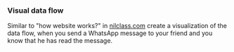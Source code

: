### Visual data flow

Similar to "how website works?" in [nilclass.com](http://nilclass.com) create a visualization of the data flow, when you send a WhatsApp message to your friend and you know that he has read the message.

